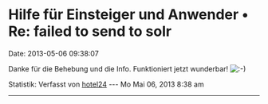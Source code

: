 Hilfe für Einsteiger und Anwender • Re: failed to send to solr
==============================================================

Date: 2013-05-06 09:38:07

Danke für die Behebung und die Info. Funktioniert jetzt wunderbar!
![:-)](http://forum.yacy-websuche.de/images/smilies/icon_e_smile.gif "Smile")

Statistik: Verfasst von
[hotel24](http://forum.yacy-websuche.de/memberlist.php?mode=viewprofile&u=8871)
--- Mo Mai 06, 2013 8:38 am

------------------------------------------------------------------------

